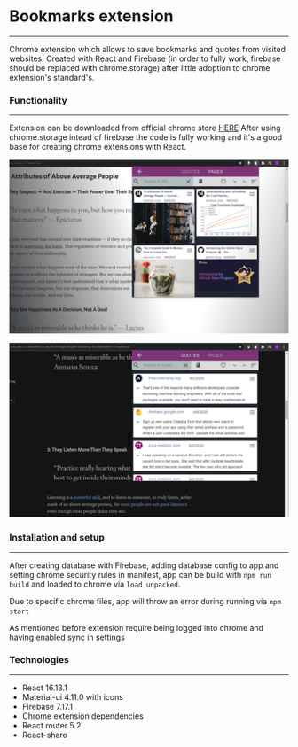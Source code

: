 # Bookmarks extension

---

Chrome extension which allows to save bookmarks and quotes from visited websites. Created with React and Firebase (in order to fully work, firebase should be replaced with chrome.storage) after little adoption to chrome extension's standard's.



### Functionality

---

Extension can be downloaded from official chrome store [HERE](https://chrome.google.com/webstore/detail/bookmarks-manager/edkjmphnjejjmikmpiakkmlgkflebhgc?hl=en-GB&authuser=2) After using chrome.storage intead of firebase the code is fully working and it's a good base for creating chrome extensions with React.

![pages](./images/pagesView.png)



![quotes](./images/quotesView.png)



### Installation and setup

---

After creating database with Firebase, adding database config to app and setting chrome security rules in manifest, app can be build with `npm run build` and loaded to chrome via `load unpacked`.

Due to specific chrome files, app will throw an error during running via `npm start`

As mentioned before extension require being logged into chrome and having enabled sync in settings

### Technologies

---

- React 16.13.1
- Material-ui 4.11.0 with icons
- Firebase 7.17.1
- Chrome extension dependencies
- React router 5.2
- React-share

